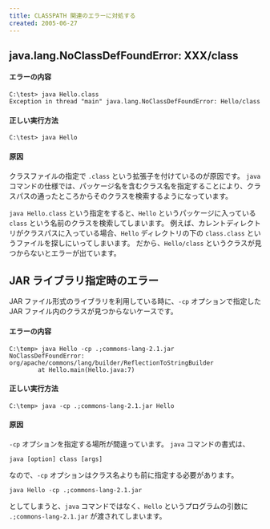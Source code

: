 ```yaml
---
title: CLASSPATH 関連のエラーに対処する
created: 2005-06-27
---
```


java.lang.NoClassDefFoundError: XXX/class
----

#### エラーの内容

~~~
C:\test> java Hello.class
Exception in thread "main" java.lang.NoClassDefFoundError: Hello/class
~~~

#### 正しい実行方法

~~~
C:\test> java Hello
~~~

#### 原因

クラスファイルの指定で `.class` という拡張子を付けているのが原因です。
`java` コマンドの仕様では、パッケージ名を含むクラス名を指定することにより、クラスパスの通ったところからそのクラスを検索するようになっています。

`java Hello.class` という指定をすると、`Hello` というパッケージに入っている `class` という名前のクラスを検索してしまいます。
例えば、カレントディレクトリがクラスパスに入っている場合、`Hello` ディレクトリの下の `class.class` というファイルを探しにいってしまいます。
だから、`Hello/class` というクラスが見つからないとエラーが出ています。


JAR ライブラリ指定時のエラー
----

JAR ファイル形式のライブラリを利用している時に、`-cp` オプションで指定した JAR ファイル内のクラスが見つからないケースです。

#### エラーの内容

~~~
C:\temp> java Hello -cp .;commons-lang-2.1.jar
NoClassDefFoundError: org/apache/commons/lang/builder/ReflectionToStringBuilder
        at Hello.main(Hello.java:7)
~~~

#### 正しい実行方法

~~~
C:\temp> java -cp .;commons-lang-2.1.jar Hello
~~~

#### 原因

`-cp` オプションを指定する場所が間違っています。
`java` コマンドの書式は、

~~~
java [option] class [args]
~~~

なので、`-cp` オプションはクラス名よりも前に指定する必要があります。

~~~
java Hello -cp .;commons-lang-2.1.jar
~~~

としてしまうと、`java` コマンドではなく、`Hello` というプログラムの引数に `.;commons-lang-2.1.jar` が渡されてしまいます。

